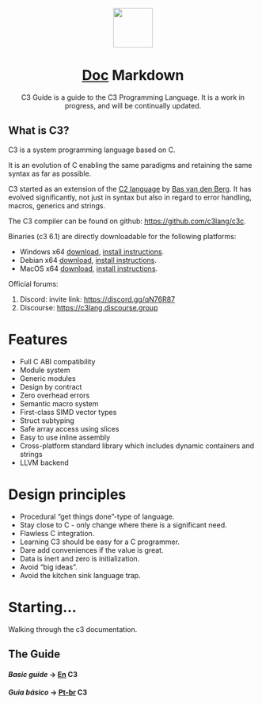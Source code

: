 <p align="center">
    <img src="https://c3-lang.org/logo.svg" width="80"/>
    <h1 align="center"><a target="_blank" href="https://c3-lang.org/guide/">Doc</a> Markdown</h1>
</p>
<p align="center">
  C3 Guide is a guide to the C3 Programming Language. It is a work in progress, and will be continually updated.
</p>

## What is C3?
<p>C3 is a system programming language based on C.</p>
It is an evolution of C enabling the same paradigms and retaining the same syntax as far as possible.

C3 started as an extension of the [C2 language](https://www.c2lang.org/) by [Bas van den Berg](https://github.com/bvdberg). It has evolved significantly,
not just in syntax but also in regard to error handling, macros, generics and strings.

The C3 compiler can be found on github: https://github.com/c3lang/c3c.

Binaries (c3 6.1) are directly downloadable for the following platforms:
  - Windows x64 [download](https://github.com/c3lang/c3c/releases/download/v0.6.1/c3-windows.zip), [install instructions](https://github.com/c3lang/c3c#installing-on-windows-with-precompiled-binaries).
  - Debian  x64 [download](https://github.com/c3lang/c3c/releases/download/v0.6.1/c3-linux.tar.gz), [install instructions](https://github.com/c3lang/c3c#installing-on-debian-with-precompiled-binaries).
  - MacOS   x64 [download](https://github.com/c3lang/c3c/releases/download/v0.6.1/c3-macos.zip), [install instructions](https://github.com/c3lang/c3c#installing-on-mac-with-precompiled-binaries).

Official forums:
  1. Discord: invite link: https://discord.gg/qN76R87
  2. Discourse: https://c3lang.discourse.group

# Features
  - Full C ABI compatibility
  - Module system
  - Generic modules
  - Design by contract
  - Zero overhead errors
  - Semantic macro system
  - First-class SIMD vector types
  - Struct subtyping
  - Safe array access using slices
  - Easy to use inline assembly
  - Cross-platform standard library which includes dynamic containers and strings
  - LLVM backend

# Design principles
  - Procedural “get things done”-type of language.
  - Stay close to C - only change where there is a significant need.
  - Flawless C integration.
  - Learning C3 should be easy for a C programmer.
  - Dare add conveniences if the value is great.
  - Data is inert and zero is initialization.
  - Avoid “big ideas”.
  - Avoid the kitchen sink language trap.

# Starting...
Walking through the c3 documentation.

## The Guide

#### _Basic guide_ -> [En](https://github.com/Salc-wm/C3-DocMD/blob/main/c3-doc-en/guide.md) C3
#### _Guia básico_ -> [Pt-br](https://github.com/Salc-wm/C3-DocMD/blob/main/c3-doc-pt/guide.md) C3

